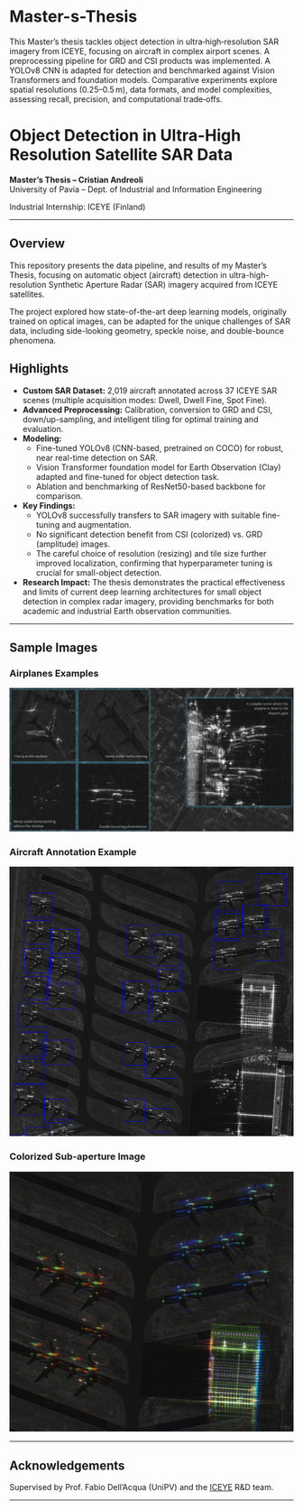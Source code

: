 # Master-s-Thesis

This Master’s thesis tackles object detection in ultra‑high‑resolution SAR imagery from ICEYE, focusing on aircraft in complex airport scenes. A preprocessing pipeline for GRD and CSI products was implemented. A YOLOv8 CNN is adapted for detection and benchmarked against Vision Transformers and foundation models. Comparative experiments explore spatial resolutions (0.25–0.5 m), data formats, and model complexities, assessing recall, precision, and computational trade‑offs.

# Object Detection in Ultra-High Resolution Satellite SAR Data

**Master’s Thesis – Cristian Andreoli**  
University of Pavia – Dept. of Industrial and Information Engineering

Industrial Internship: ICEYE (Finland)

---

## Overview

This repository presents the data pipeline, and results of my Master’s Thesis, focusing on automatic object (aircraft) detection in ultra-high-resolution Synthetic Aperture Radar (SAR) imagery acquired from ICEYE satellites.

The project explored how state-of-the-art deep learning models, originally trained on optical images, can be adapted for the unique challenges of SAR data, including side-looking geometry, speckle noise, and double-bounce phenomena.

## Highlights

- **Custom SAR Dataset:** 2,019 aircraft annotated across 37 ICEYE SAR scenes (multiple acquisition modes: Dwell, Dwell Fine, Spot Fine).
- **Advanced Preprocessing:** Calibration, conversion to GRD and CSI, down/up-sampling, and intelligent tiling for optimal training and evaluation.
- **Modeling:** 
  - Fine-tuned YOLOv8 (CNN-based, pretrained on COCO) for robust, near real-time detection on SAR.
  - Vision Transformer foundation model for Earth Observation (Clay) adapted and fine-tuned for object detection task.
  - Ablation and benchmarking of ResNet50-based backbone for comparison.
- **Key Findings:**
  - YOLOv8 successfully transfers to SAR imagery with suitable fine-tuning and augmentation.
  - No significant detection benefit from CSI (colorized) vs. GRD (amplitude) images.
  - The careful choice of resolution (resizing) and tile size further improved localization, confirming that hyperparameter tuning is crucial for small-object detection. 
- **Research Impact:** The thesis demonstrates the practical effectiveness and limits of current deep learning architectures for small object detection in complex radar imagery, providing benchmarks for both academic and industrial Earth observation communities.

---

## Sample Images

### Airplanes Examples
![Airplanes Examples](images/airplanes_examples.PNG)

### Aircraft Annotation Example
![Aircraft annotation](images/labels.PNG)

### Colorized Sub-aperture Image
![Colorized Sub-aperture Image](images/CSI_sample.PNG)

---

## Acknowledgements

Supervised by Prof. Fabio Dell’Acqua (UniPV) and the [ICEYE](https://www.iceye.com/) R&D team.

---

